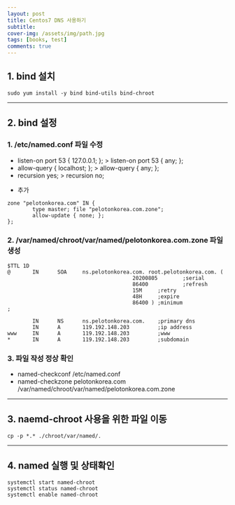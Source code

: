 ```yaml
---
layout: post
title: Centos7 DNS 사용하기
subtitle: 
cover-img: /assets/img/path.jpg
tags: [books, test]
comments: true
---
```



## 1. bind 설치
```console
sudo yum install -y bind bind-utils bind-chroot
```
---------------------------------------------------------------------------
## 2. bind 설정
### 1. /etc/named.conf 파일 수정
* listen-on port 53 { 127.0.0.1; }; > listen-on port 53 { any; };
* allow-query     { localhost; }; > allow-query     { any; };
* recursion yes; > recursion no;
+ 추가
```
zone "pelotonkorea.com" IN {
        type master; file "pelotonkorea.com.zone";
        allow-update { none; };
};
```
### 2. /var/named/chroot/var/named/pelotonkorea.com.zone 파일 생성
```
$TTL 1D
@       IN      SOA     ns.pelotonkorea.com. root.pelotonkorea.com. (
                                        20200805        ;serial
                                        86400           ;refresh
                                        15M     ;retry
                                        48H     ;expire
                                        86400 ) ;minimum
;

        IN      NS      ns.pelotonkorea.com.    ;primary dns
        IN      A       119.192.148.203         ;ip address
www     IN      A       119.192.148.203         ;www
*       IN      A       119.192.148.203         ;subdomain
```
### 3. 파일 작성 정상 확인
* named-checkconf /etc/named.conf
* named-checkzone pelotonkorea.com /var/named/chroot/var/named/pelotonkorea.com.zone
---------------------------------------------------------------------------
## 3. naemd-chroot 사용을 위한 파일 이동
```console
cp -p *.* ./chroot/var/named/.
```
---------------------------------------------------------------------------
## 4. named 실행 및 상태확인
```console
systemctl start named-chroot
systemctl status named-chroot
systemctl enable named-chroot
```
